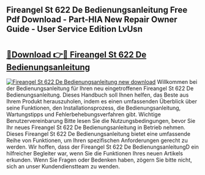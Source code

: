## Fireangel St 622 De Bedienungsanleitung Free Pdf Download - Part-HIA New Repair Owner Guide - User Service Edition LvUsn

# <h2><a href="http://df5xoy.blite.top/?on=Fireangel+St+622+De+Bedienungsanleitung">🔗Download 👉🔴 Fireangel St 622 De Bedienungsanleitung</a></h2>

[![Fireangel St 622 De Bedienungsanleitung new download](https://i.imgur.com/lujVjoI.png)](http://df5xoy.blite.top/?on=Fireangel+St+622+De+Bedienungsanleitung)
Willkommen bei der Bedienungsanleitung für Ihren neu eingetroffenen Fireangel St 622 De Bedienungsanleitung. Dieses Handbuch soll Ihnen helfen, das Beste aus Ihrem Produkt herauszuholen, indem es einen umfassenden Überblick über seine Funktionen, den Installationsprozess, die Bedienungsanleitung, Wartungstipps und Fehlerbehebungsverfahren gibt. Wichtige Benutzervereinbarung Bitte lesen Sie die Nutzungsbedingungen, bevor Sie Ihr neues Fireangel St 622 De Bedienungsanleitung in Betrieb nehmen. Dieses Fireangel St 622 De Bedienungsanleitung bietet eine umfassende Reihe von Funktionen, um Ihren spezifischen Anforderungen gerecht zu werden. Wir hoffen, dass der Fireangel St 622 De BedienungsanleitungD ein hilfreicher Begleiter war, wenn Sie die Funktionen Ihres neuen Artikels erkunden. Wenn Sie Fragen oder Bedenken haben, zögern Sie bitte nicht, sich an unser Kundendienstteam zu wenden.
